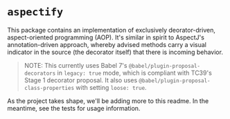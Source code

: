 # `aspectify`
This package contains an implementation of exclusively deorator-driven, aspect-oriented programming (AOP).
It's similar in spirit to AspectJ's annotation-driven approach, whereby advised methods carry a visual indicator in the source (the decorator itself) that there is incoming behavior.

> NOTE: This currently uses Babel 7's `@babel/plugin-proposal-decorators` in `legacy: true` mode, which is compliant with TC39's Stage 1 decorator proposal.
It also uses `@babel/plugin-proposal-class-properties` with setting `loose: true`.

As the project takes shape, we'll be adding more to this readme.
In the meantime, see the tests for usage information.

